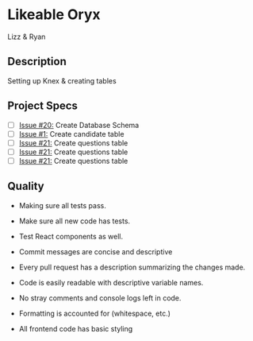 # Likeable Oryx

Lizz & Ryan

## Description
Setting up Knex & creating tables

## Project Specs
- [ ] [Issue #20:](https://github.com/GuildCrafts/interview-app/issues/20) Create Database Schema
- [ ] [Issue #1:](https://github.com/GuildCrafts/interview-app/issues/1) Create candidate table
- [ ] [Issue #21:](https://github.com/GuildCrafts/interview-app/issues/21) Create questions table
- [ ] [Issue #21:](https://github.com/GuildCrafts/interview-app/issues/21) Create questions table
- [ ] [Issue #21:](https://github.com/GuildCrafts/interview-app/issues/21) Create questions table

## Quality
* Making sure all tests pass.
* Make sure all new code has tests.
* Test React components as well.

* Commit messages are concise and descriptive
* Every pull request has a description summarizing the changes made.

* Code is easily readable with descriptive variable names.
* No stray comments and console logs left in code.
* Formatting is accounted for (whitespace, etc.)
* All frontend code has basic styling
